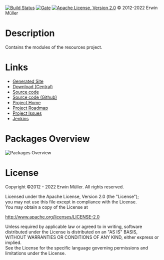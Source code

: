 [![Build Status](https://jenkins.anrisoftware.com/job/com.anrisoftware.resources-resources/job/main/badge/icon)](https://jenkins.anrisoftware.com/job/com.anrisoftware.resources-resources)
[![Gate](https://sonarcloud.io/api/project_badges/measure?project=devent_resources&metric=alert_status)](https://sonarcloud.io/project/overview?id=devent_resources)
[![Apache License, Version 2.0](https://project.anrisoftware.com/attachments/download/217/apache2.0-small.gif)](http://www.apache.org/licenses/LICENSE-2.0)
© 2012-2022 Erwin Müller

Description
===========

Contains the modules of the resources project.

Links
=====

-   [Generated
    Site](https://javadoc.anrisoftware.com/com.anrisoftware.resources/propertiesutils/4.6.3/index.html)
-   [Download
    (Central)](https://search.maven.org/search?q=g:com.anrisoftware.resources)
-   [Source
    code](https://gitea.anrisoftware.com/com.anrisoftware.resources/resources)
-   [Source code (Github)](https://github.com/devent/resources)
-   [Project Home](https://project.anrisoftware.com/projects/resources)
-   [Project
    Roadmap](https://project.anrisoftware.com/projects/resources/roadmap)
-   [Project
    Issues](https://project.anrisoftware.com/projects/resources/issues)
-   [Jenkins](https://jenkins.anrisoftware.com/job/com.anrisoftware.resources-resources)

Packages Overview
=================

![Packages Overview](https://project.anrisoftware.com/attachments/download/448/packages.svg "Packages Overview")

License
=======

Copyright ©2012 - 2022 Erwin Müller. All rights reserved.

Licensed under the Apache License, Version 2.0 (the "License");\
you may not use this file except in compliance with the License.\
You may obtain a copy of the License at

http://www.apache.org/licenses/LICENSE-2.0

Unless required by applicable law or agreed to in writing, software\
distributed under the License is distributed on an "AS IS" BASIS,\
WITHOUT WARRANTIES OR CONDITIONS OF ANY KIND, either express or
implied.\
See the License for the specific language governing permissions and\
limitations under the License.
